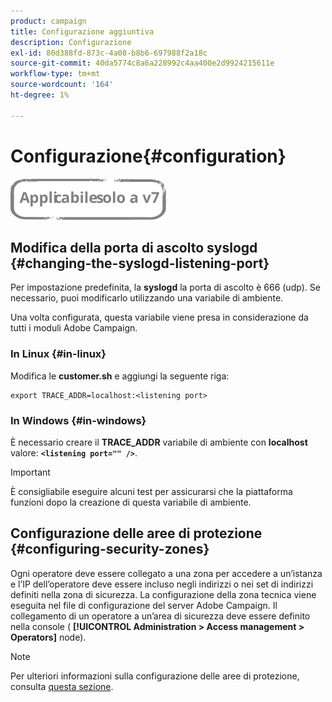 ```yaml
---
product: campaign
title: Configurazione aggiuntiva
description: Configurazione
exl-id: 80d388fd-873c-4a08-b8b6-697988f2a18c
source-git-commit: 40da5774c8a6a228992c4aa400e2d9924215611e
workflow-type: tm+mt
source-wordcount: '164'
ht-degree: 1%

---
```


# Configurazione{#configuration}

![](../../assets/v7-only.svg)

## Modifica della porta di ascolto syslogd {#changing-the-syslogd-listening-port}

Per impostazione predefinita, la **syslogd** la porta di ascolto è 666 (udp). Se necessario, puoi modificarlo utilizzando una variabile di ambiente.

Una volta configurata, questa variabile viene presa in considerazione da tutti i moduli Adobe Campaign.

### In Linux {#in-linux}

Modifica le **customer.sh** e aggiungi la seguente riga:

```
export TRACE_ADDR=localhost:<listening port>
```

### In Windows {#in-windows}

È necessario creare il **TRACE_ADDR** variabile di ambiente con **localhost** valore: **`<listening port="" />`**.

>[!IMPORTANT]
>
>È consigliabile eseguire alcuni test per assicurarsi che la piattaforma funzioni dopo la creazione di questa variabile di ambiente.

## Configurazione delle aree di protezione {#configuring-security-zones}

Ogni operatore deve essere collegato a una zona per accedere a un’istanza e l’IP dell’operatore deve essere incluso negli indirizzi o nei set di indirizzi definiti nella zona di sicurezza. La configurazione della zona tecnica viene eseguita nel file di configurazione del server Adobe Campaign. Il collegamento di un operatore a un’area di sicurezza deve essere definito nella console ( **[!UICONTROL Administration > Access management > Operators]** node).

>[!NOTE]
>
>Per ulteriori informazioni sulla configurazione delle aree di protezione, consulta [questa sezione](../../installation/using/security-zones.md).
